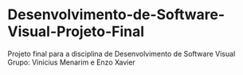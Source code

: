 # Desenvolvimento-de-Software-Visual-Projeto-Final
Projeto final para a disciplina de Desenvolvimento de Software Visual
Grupo: Vinicius Menarim e Enzo Xavier
